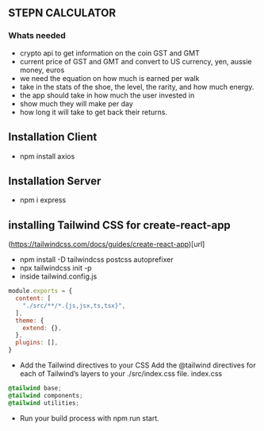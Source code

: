 ## STEPN CALCULATOR

### Whats needed
- crypto api to get information on the coin GST and GMT
- current price of GST and GMT and convert to US currency, yen, aussie money, euros
- we need the equation on how much is earned per walk
- take in the stats of the shoe, the level, the rarity, and how much energy.  
- the app should take in how much the user invested in
- show much they will make per day
- how long it will take to get back their returns. 
## Installation Client
- npm install axios 

## Installation Server
- npm i express


## installing Tailwind CSS for create-react-app
(https://tailwindcss.com/docs/guides/create-react-app)[url]
- npm install -D tailwindcss postcss autoprefixer
- npx tailwindcss init -p
- inside tailwind.config.js
```js
module.exports = {
  content: [
    "./src/**/*.{js,jsx,ts,tsx}",
  ],
  theme: {
    extend: {},
  },
  plugins: [],
}
```
- Add the Tailwind directives to your CSS
Add the @tailwind directives for each of Tailwind’s layers to your ./src/index.css file. index.css
```css
@tailwind base;
@tailwind components;
@tailwind utilities;
```

- Run your build process with npm run start.
